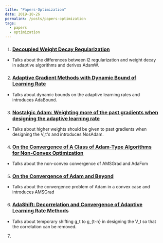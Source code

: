 ```yaml
---
title: "Papers-Optimization"
date: 2019-10-26
permalink: /posts/papers-optimization
tags:
  - papers
  - optimization
---
```


1. ### [Decoupled Weight Decay Regularization](https://arxiv.org/abs/1711.05101)
  * Talks about the differences between l2 regularization and weight decay in adaptive algorithms and derives AdamW.

2. ### [Adaptive Gradient Methods with Dynamic Bound of Learning Rate](https://arxiv.org/abs/1902.09843)
  * Talks about dynamic bounds on the adaptive learning rates and introduces AdaBound.
  
3. ### [Nostalgic Adam: Weighting more of the past gradients when designing the adaptive learning rate](https://arxiv.org/abs/1805.07557)
  * Talks about higher weights should be given to past gradients when designing the V_t's and introduces NosAdam.
  
4. ### [On the Convergence of A Class of Adam-Type Algorithms for Non-Convex Optimization](https://openreview.net/forum?id=H1x-x309tm)
  * Talks about the non-convex convergence of AMSGrad and AdaFom
  
5. ### [On the Convergence of Adam and Beyond](https://arxiv.org/abs/1904.09237)
  * Talks about the convergence problem of Adam in a convex case and introduces AMSGrad

6. ### [AdaShift: Decorrelation and Convergence of Adaptive Learning Rate Methods](https://openreview.net/forum?id=HkgTkhRcKQ)
  * Talks about temporary shifting g_t to g_{t-n} in designing the V_t so that the correlation can be removed.
  
7. 

